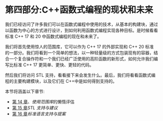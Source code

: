 # 第四部分:C++函数式编程的现状和未来

我们已经访问了许多我们可以在函数式编程中使用的技术，从基本的构建块，通过以函数为中心的方式进行设计，到如何利用函数式编程实现各种目标。是时候看看标准 C++ 17 和 20 中函数式编程的现在和未来了。

我们将首先使用惊人的范围库，它可以作为 C++ 17 的外部实现和 C++ 20 标准的一部分。我们将看到一个简单的想法，以一种轻量级的方式包装现有的容器，结合一个复合操作符和一个我们已经广泛使用的高阶函数的新形式，如何允许我们编写比标准 C++ 17 更简单、更快、更轻的代码。

然后我们将访问 STL 支持，看看接下来会发生什么。最后，我们将看看函数式编程的主要构建模块，以及它们在 C++中是如何得到支持的。

本节将涵盖以下章节:

*   [第 14 章](14.html)、*使用范围库*的懒惰评估
*   [第 15 章](15.html)*STL 支持与建议*
*   [第 16 章](16.html)*标准语言支持与提案*